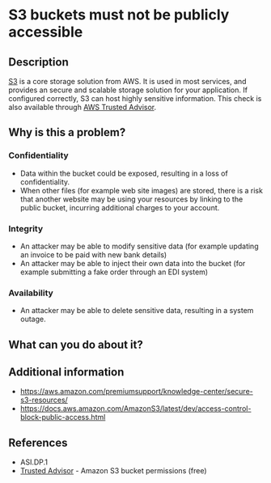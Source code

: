 # S3 buckets must not be publicly accessible

## Description ##
[S3](https://aws.amazon.com/s3/) is a core storage solution from AWS.  It is used in most services, and provides an secure and scalable storage solution for your application.  If configured correctly, S3 can host highly sensitive information.
This check is also available through [AWS Trusted Advisor](https://aws.amazon.com/premiumsupport/technology/trusted-advisor/best-practice-checklist/).

## Why is this a problem?
### Confidentiality
* Data within the bucket could be exposed, resulting in a loss of confidentiality.
* When other files (for example web site images) are stored, there is a risk that another website may be using your resources by linking to the public bucket, incurring additional charges to your account.

### Integrity
* An attacker may be able to modify sensitive data (for example updating an invoice to be paid with new bank details)
* An attacker may be able to inject their own data into the bucket (for example submitting a fake order through an EDI system)

### Availability
* An attacker may be able to delete sensitive data, resulting in a system outage.

## What can you do about it?


## Additional information
* https://aws.amazon.com/premiumsupport/knowledge-center/secure-s3-resources/
* https://docs.aws.amazon.com/AmazonS3/latest/dev/access-control-block-public-access.html

## References
* ASI.DP.1
* [Trusted Advisor](https://aws.amazon.com/premiumsupport/technology/trusted-advisor/best-practice-checklist/) -  Amazon S3 bucket permissions (free)
